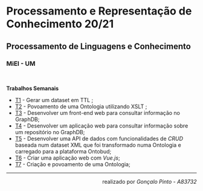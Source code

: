 # Processamento e Representação de Conhecimento 20/21
## Processamento de Linguagens e Conhecimento
### MiEI - UM
<br/>


<b> Trabalhos Semanais </b>
  * [T1](TPC1) - Gerar um dataset em TTL ;
  * [T2](TPC2) - Povoamento de uma Ontologia utilizando XSLT ;
  * [T3](TPC3) - Desenvolver um front-end web para consultar informação no GraphDB;
  * [T4](TPC4) - Desenvolver um aplicação web para consultar informação sobre um repositório no GraphDB;
  * [T5](TPC5) - Desenvolver uma API de dados com funcionalidades de *CRUD* baseada num dataset XML que foi transformado numa Ontologia e carregado para a plataforma Ontobud;
  * [T6](TPC6) - Criar uma aplicação web com *Vue.js*; 
  * [T7](TPC7) - Criação e povoamento de uma Ontologia; 
- - - -
<div dir="rtl"> 
realizado por <i>Gonçalo Pinto - A83732</i>